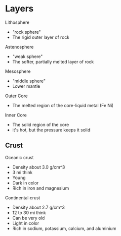 # Layers

Lithosphere
- "rock sphere"
- The rigid outer layer of rock

Astenosphere
- "weak sphere"
- The softer, partially melted layer of rock

Mesosphere
- "middle sphere"
- Lower mantle

Outer Core
- The melted region of the core-liquid metal (Fe Ni)

Inner Core
- The solid region of the core
- it's hot, but the pressure keeps it solid

## Crust

Oceanic crust
- Density about 3.0 g/cm^3
- 3 mi think
- Young
- Dark in color
- Rich in iron and magnesium

Continental crust
- Density about 2.7 g/cm^3
- 12 to 30 mi think
- Can be very old
- Light in color
- Rich in sodium, potassium, calcium, and aluminium
